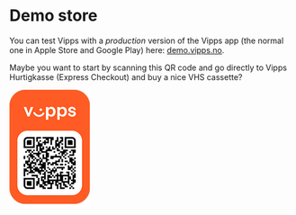 <!-- START_METADATA
---
pagination_next: null
pagination_prev: null
---
END_METADATA -->

# Demo store

You can test Vipps with a _production_ version of the Vipps app
(the normal one in Apple Store and Google Play) here:
[demo.vipps.no](https://demo.vipps.no).

Maybe you want to start by scanning this QR code and go directly to
Vipps Hurtigkasse (Express Checkout) and buy a nice VHS cassette?

![QR code to Vipps Hurtigkasse](images/demostore-qr-vipps-hurtigkasse_sm.png)
